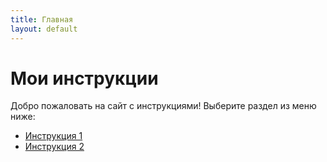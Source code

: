 ```yaml
---
title: Главная
layout: default
---
```

# Мои инструкции

Добро пожаловать на сайт с инструкциями! Выберите раздел из меню ниже:

- [Инструкция 1](/instructions/instruction1)
- [Инструкция 2](/instructions/instruction2)
